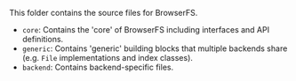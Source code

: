 This folder contains the source files for BrowserFS.

-   `core`: Contains the 'core' of BrowserFS including interfaces and API definitions.
-   `generic`: Contains 'generic' building blocks that multiple backends share (e.g. `File` implementations and index classes).
-   `backend`: Contains backend-specific files.
